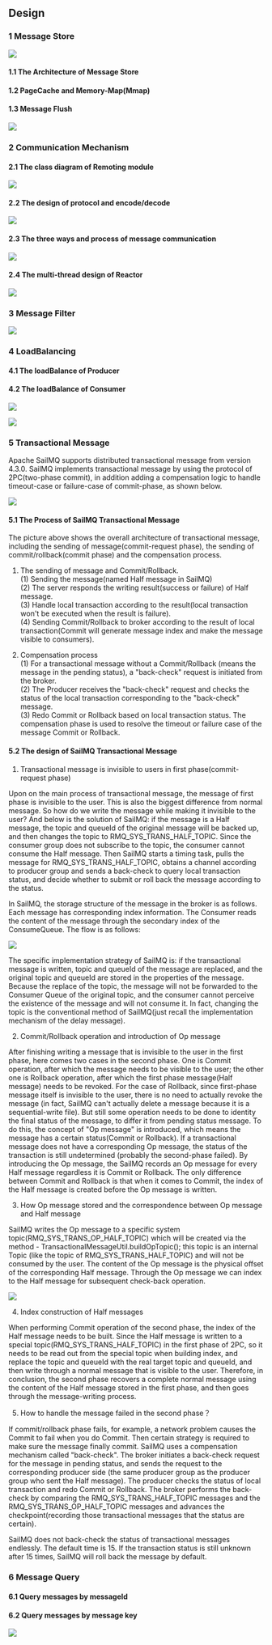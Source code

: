 
##  Design
### 1 Message Store

![](../cn/image/sailmq_design_1.png)


#### 1.1 The Architecture of Message Store

#### 1.2 PageCache and Memory-Map(Mmap)

#### 1.3 Message Flush

![](../cn/image/sailmq_design_2.png)


### 2 Communication Mechanism

#### 2.1 The class diagram of Remoting module

![](../cn/image/sailmq_design_3.png)

#### 2.2 The design of protocol and encode/decode

![](../cn/image/sailmq_design_4.png)


#### 2.3 The three ways and process of message communication 

![](../cn/image/sailmq_design_5.png)

#### 2.4 The multi-thread design of Reactor

![](../cn/image/sailmq_design_6.png)


### 3 Message Filter

![](../cn/image/sailmq_design_7.png)

### 4 LoadBalancing

#### 4.1 The loadBalance of Producer

#### 4.2 The loadBalance of Consumer

![](../cn/image/sailmq_design_8.png)


![](../cn/image/sailmq_design_9.png)



### 5 Transactional Message
Apache SailMQ supports distributed transactional message from version 4.3.0. SailMQ implements transactional message by using the protocol of 2PC(two-phase commit), in addition adding a compensation logic to handle timeout-case or failure-case of commit-phase, as shown below.

![](../cn/image/sailmq_design_10.png)

#### 5.1 The Process of SailMQ Transactional Message
The picture above shows the overall architecture of transactional message, including the sending of message(commit-request phase), the sending of commit/rollback(commit phase) and the compensation process.

1. The sending of message and Commit/Rollback.  
  (1) Sending the message(named Half message in SailMQ)  
  (2) The server responds the writing result(success or failure) of Half message.  
  (3) Handle local transaction according to the result(local transaction won't be executed when the result is failure).  
  (4) Sending Commit/Rollback to broker according to the result of local transaction(Commit will generate message index and make the message visible to consumers).

2. Compensation process  
  (1) For a transactional message without a Commit/Rollback (means the message in the pending status), a "back-check" request is initiated from the broker.  
  (2) The Producer receives the "back-check" request and checks the status of the local transaction corresponding to the "back-check" message.  
  (3) Redo Commit or Rollback based on local transaction status.
The compensation phase is used to resolve the timeout or failure case of the message Commit or Rollback.

#### 5.2 The design of SailMQ Transactional Message
1. Transactional message is invisible to users in first phase(commit-request phase)   
  
  Upon on the main process of transactional message, the message of first phase is invisible to the user. This is also the biggest difference from normal message. So how do we write the message while making it invisible to the user? And below is the solution of SailMQ: if the message is a Half message, the topic and queueId of the original message will be backed up, and then changes the topic to RMQ_SYS_TRANS_HALF_TOPIC. Since the consumer group does not subscribe to the topic, the consumer cannot consume the Half message. Then SailMQ starts a timing task, pulls the message for RMQ_SYS_TRANS_HALF_TOPIC, obtains a channel according to producer group and sends a back-check to query local transaction status, and decide whether to submit or roll back the message according to the status.  
  
  In SailMQ, the storage structure of the message in the broker is as follows. Each message has corresponding index information. The Consumer reads the content of the message through the secondary index of the ConsumeQueue. The flow is as follows:

![](../cn/image/sailmq_design_11.png)

  The specific implementation strategy of SailMQ is: if the transactional message is written, topic and queueId of the message are replaced, and the original topic and queueId are stored in the properties of the message. Because the replace of the topic, the message will not be forwarded to the Consumer Queue of the original topic, and the consumer cannot perceive the existence of the message and will not consume it. In fact, changing the topic is the conventional method of SailMQ(just recall the implementation mechanism of the delay message).

2. Commit/Rollback operation and introduction of Op message  
  
  After finishing writing a message that is invisible to the user in the first phase, here comes two cases in the second phase. One is Commit operation, after which the message needs to be visible to the user; the other one is Rollback operation, after which the first phase message(Half message) needs to be revoked. For the case of Rollback, since first-phase message itself is invisible to the user, there is no need to actually revoke the message (in fact, SailMQ can't actually delete a message because it is a sequential-write file). But still some operation needs to be done to identity the final status of the message, to differ it from pending status message. To do this, the concept of "Op message" is introduced, which means the message has a certain status(Commit or Rollback). If a transactional message does not have a corresponding Op message, the status of the transaction is still undetermined (probably the second-phase failed). By introducing the Op message, the SailMQ records an Op message for every Half message regardless it is Commit or Rollback. The only difference between Commit and Rollback is that when it comes to Commit, the index of the Half message is created before the Op message is written.

3. How Op message stored and the correspondence between Op message and Half message  
  
  SailMQ writes the Op message to a specific system topic(RMQ_SYS_TRANS_OP_HALF_TOPIC) which will be created via the method - TransactionalMessageUtil.buildOpTopic(); this topic is an internal Topic (like the topic of RMQ_SYS_TRANS_HALF_TOPIC) and will not be consumed by the user. The content of the Op message is the physical offset of the corresponding Half message. Through the Op message we can index to the Half message for subsequent check-back operation.

![](../cn/image/sailmq_design_12.png)

4. Index construction of Half messages  
  
  When performing Commit operation of the second phase, the index of the Half message needs to be built. Since the Half message is written to a special topic(RMQ_SYS_TRANS_HALF_TOPIC) in the first phase of 2PC, so it needs to be read out from the special topic when building index, and replace the topic and queueId with the real target topic and queueId, and then write through a normal message that is visible to the user. Therefore, in conclusion, the second phase recovers a complete normal message using the content of the Half message stored in the first phase, and then goes through the message-writing process.

5. How to handle the message failed in the second phase？
  
  If commit/rollback phase fails, for example, a network problem causes the Commit to fail when you do Commit. Then certain strategy is required to make sure the message finally commit. SailMQ uses a compensation mechanism called "back-check". The broker initiates a back-check request for the message in pending status, and sends the request to the corresponding producer side (the same producer group as the producer group who sent the Half message). The producer checks the status of local transaction and redo Commit or Rollback. The broker performs the back-check by comparing the RMQ_SYS_TRANS_HALF_TOPIC messages and the RMQ_SYS_TRANS_OP_HALF_TOPIC messages and advances the checkpoint(recording those transactional messages that the status are certain).

  SailMQ does not back-check the status of transactional messages endlessly. The default time is 15. If the transaction status is still unknown after 15 times, SailMQ will roll back the message by default.
### 6 Message Query

#### 6.1 Query messages by messageId

#### 6.2 Query messages by message key

![](../cn/image/sailmq_design_13.png)
